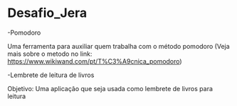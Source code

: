 # Desafio_Jera
 -Pomodoro
 
Uma ferramenta para auxiliar quem trabalha com o método pomodoro (Veja mais sobre o metodo no link: https://www.wikiwand.com/pt/T%C3%A9cnica_pomodoro)


-Lembrete de leitura de livros

Objetivo: Uma aplicação que seja usada como lembrete de livros para leitura

